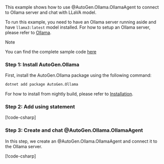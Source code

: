 This example shows how to use @AutoGen.Ollama.OllamaAgent to connect to Ollama server and chat with LLaVA model.

To run this example, you need to have an Ollama server running aside and have `llama3:latest` model installed. For how to setup an Ollama server, please refer to [Ollama](https://ollama.com/).

> [!NOTE]
> You can find the complete sample code [here](https://github.com/superdapp/superdappstudio/blob/main/dotnet/sample/AutoGen.Ollama.Sample/Chat_With_LLaMA.cs)

### Step 1: Install AutoGen.Ollama

First, install the AutoGen.Ollama package using the following command:

```bash
dotnet add package AutoGen.Ollama
```

For how to install from nightly build, please refer to [Installation](../Installation.md).

### Step 2: Add using statement

[!code-csharp[](../../../sample/AutoGen.Ollama.Sample/Chat_With_LLaMA.cs?name=Using)]

### Step 3: Create and chat @AutoGen.Ollama.OllamaAgent

In this step, we create an @AutoGen.Ollama.OllamaAgent and connect it to the Ollama server.

[!code-csharp[](../../../sample/AutoGen.Ollama.Sample/Chat_With_LLaMA.cs?name=Create_Ollama_Agent)]

